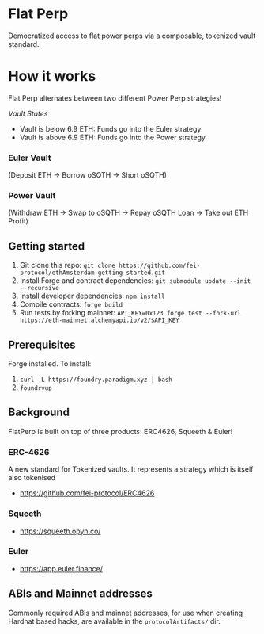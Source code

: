 # Flat Perp

Democratized access to flat power perps via a composable, tokenized vault standard.

# How it works

Flat Perp alternates between two different Power Perp strategies!

_Vault States_

- Vault is below 6.9 ETH: Funds go into the Euler strategy
- Vault is above 6.9 ETH: Funds go into the Power strategy

### Euler Vault

(Deposit ETH -> Borrow oSQTH -> Short oSQTH)

### Power Vault

(Withdraw ETH -> Swap to oSQTH -> Repay oSQTH Loan -> Take out ETH Profit)

## Getting started

1. Git clone this repo: `git clone https://github.com/fei-protocol/ethAmsterdam-getting-started.git`
2. Install Forge and contract dependencies: `git submodule update --init --recursive`
3. Install developer dependencies: `npm install`
4. Compile contracts: `forge build`
5. Run tests by forking mainnet: `API_KEY=0x123 forge test --fork-url https://eth-mainnet.alchemyapi.io/v2/$API_KEY`

## Prerequisites

Forge installed. To install:

1. `curl -L https://foundry.paradigm.xyz | bash`
2. `foundryup`

## Background

FlatPerp is built on top of three products: ERC4626, Squeeth & Euler!

### ERC-4626

A new standard for Tokenized vaults. It represents a strategy which is itself also tokenised

- https://github.com/fei-protocol/ERC4626

### Squeeth

- https://squeeth.opyn.co/

### Euler

- https://app.euler.finance/

## ABIs and Mainnet addresses

Commonly required ABIs and mainnet addresses, for use when creating Hardhat based hacks, are available in the `protocolArtifacts/` dir.
